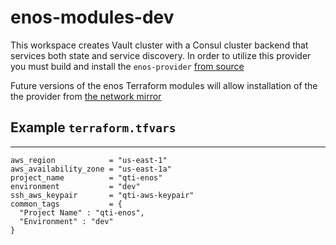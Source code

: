 # enos-modules-dev

This workspace creates Vault cluster with a Consul cluster backend that
services both state and service discovery. In order to utilize this provider
you must build and install the `enos-provider` [from source](https://github.com/hashicorp/enos-provider#build-from-source)

Future versions of the enos Terraform modules will allow installation of the
the provider from [the network mirror](https://github.com/hashicorp/enos-provider#network-mirror)

## Example `terraform.tfvars`
--- 
```hcl
aws_region            = "us-east-1"
aws_availability_zone = "us-east-1a"
project_name          = "qti-enos"
environment           = "dev"
ssh_aws_keypair       = "qti-aws-keypair"
common_tags           = {
  "Project Name" : "qti-enos",
  "Environment" : "dev" 
}
```
